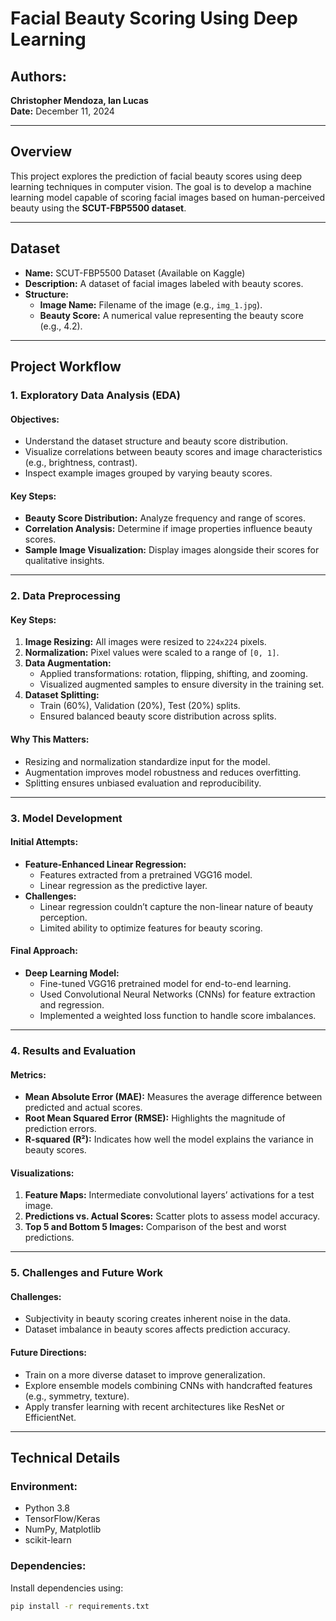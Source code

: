 # Facial Beauty Scoring Using Deep Learning

## Authors:
**Christopher Mendoza, Ian Lucas**  
**Date:** December 11, 2024  

---

## Overview
This project explores the prediction of facial beauty scores using deep learning techniques in computer vision. The goal is to develop a machine learning model capable of scoring facial images based on human-perceived beauty using the **SCUT-FBP5500 dataset**.

---

## Dataset
- **Name:** SCUT-FBP5500 Dataset (Available on Kaggle)  
- **Description:** A dataset of facial images labeled with beauty scores.  
- **Structure:**  
  - **Image Name:** Filename of the image (e.g., `img_1.jpg`).  
  - **Beauty Score:** A numerical value representing the beauty score (e.g., 4.2).  

---

## Project Workflow

### **1. Exploratory Data Analysis (EDA)**

#### Objectives:
- Understand the dataset structure and beauty score distribution.
- Visualize correlations between beauty scores and image characteristics (e.g., brightness, contrast).
- Inspect example images grouped by varying beauty scores.

#### Key Steps:
- **Beauty Score Distribution:** Analyze frequency and range of scores.
- **Correlation Analysis:** Determine if image properties influence beauty scores.
- **Sample Image Visualization:** Display images alongside their scores for qualitative insights.

---

### **2. Data Preprocessing**

#### Key Steps:
1. **Image Resizing:** All images were resized to `224x224` pixels.
2. **Normalization:** Pixel values were scaled to a range of `[0, 1]`.
3. **Data Augmentation:**
   - Applied transformations: rotation, flipping, shifting, and zooming.
   - Visualized augmented samples to ensure diversity in the training set.
4. **Dataset Splitting:**
   - Train (60%), Validation (20%), Test (20%) splits.
   - Ensured balanced beauty score distribution across splits.

#### Why This Matters:
- Resizing and normalization standardize input for the model.
- Augmentation improves model robustness and reduces overfitting.
- Splitting ensures unbiased evaluation and reproducibility.

---

### **3. Model Development**

#### Initial Attempts:
- **Feature-Enhanced Linear Regression:**
  - Features extracted from a pretrained VGG16 model.
  - Linear regression as the predictive layer.
- **Challenges:**
  - Linear regression couldn’t capture the non-linear nature of beauty perception.
  - Limited ability to optimize features for beauty scoring.

#### Final Approach:
- **Deep Learning Model:**
  - Fine-tuned VGG16 pretrained model for end-to-end learning.
  - Used Convolutional Neural Networks (CNNs) for feature extraction and regression.
  - Implemented a weighted loss function to handle score imbalances.

---

### **4. Results and Evaluation**

#### Metrics:
- **Mean Absolute Error (MAE):** Measures the average difference between predicted and actual scores.
- **Root Mean Squared Error (RMSE):** Highlights the magnitude of prediction errors.
- **R-squared (R²):** Indicates how well the model explains the variance in beauty scores.

#### Visualizations:
1. **Feature Maps:** Intermediate convolutional layers’ activations for a test image.
2. **Predictions vs. Actual Scores:** Scatter plots to assess model accuracy.
3. **Top 5 and Bottom 5 Images:** Comparison of the best and worst predictions.

---

### **5. Challenges and Future Work**

#### Challenges:
- Subjectivity in beauty scoring creates inherent noise in the data.
- Dataset imbalance in beauty scores affects prediction accuracy.

#### Future Directions:
- Train on a more diverse dataset to improve generalization.
- Explore ensemble models combining CNNs with handcrafted features (e.g., symmetry, texture).
- Apply transfer learning with recent architectures like ResNet or EfficientNet.

---

## Technical Details

### Environment:
- Python 3.8
- TensorFlow/Keras
- NumPy, Matplotlib
- scikit-learn

### Dependencies:

Install dependencies using:
```bash
pip install -r requirements.txt
